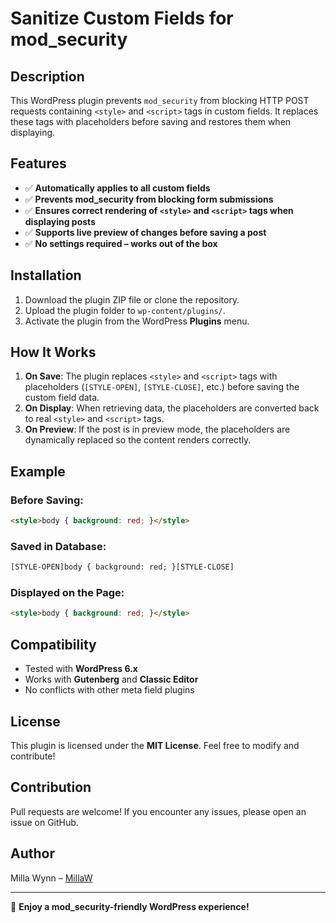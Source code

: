 # Sanitize Custom Fields for mod_security

## Description
This WordPress plugin prevents `mod_security` from blocking HTTP POST requests containing `<style>` and `<script>` tags in custom fields. It replaces these tags with placeholders before saving and restores them when displaying.

## Features
- ✅ **Automatically applies to all custom fields**
- ✅ **Prevents mod_security from blocking form submissions**
- ✅ **Ensures correct rendering of `<style>` and `<script>` tags when displaying posts**
- ✅ **Supports live preview of changes before saving a post**
- ✅ **No settings required – works out of the box**

## Installation
1. Download the plugin ZIP file or clone the repository.
2. Upload the plugin folder to `wp-content/plugins/`.
3. Activate the plugin from the WordPress **Plugins** menu.

## How It Works
1. **On Save**: The plugin replaces `<style>` and `<script>` tags with placeholders (`[STYLE-OPEN]`, `[STYLE-CLOSE]`, etc.) before saving the custom field data.
2. **On Display**: When retrieving data, the placeholders are converted back to real `<style>` and `<script>` tags.
3. **On Preview**: If the post is in preview mode, the placeholders are dynamically replaced so the content renders correctly.

## Example
### Before Saving:
```html
<style>body { background: red; }</style>
```

### Saved in Database:
```html
[STYLE-OPEN]body { background: red; }[STYLE-CLOSE]
```

### Displayed on the Page:
```html
<style>body { background: red; }</style>
```

## Compatibility
- Tested with **WordPress 6.x**
- Works with **Gutenberg** and **Classic Editor**
- No conflicts with other meta field plugins

## License
This plugin is licensed under the **MIT License**. Feel free to modify and contribute!

## Contribution
Pull requests are welcome! If you encounter any issues, please open an issue on GitHub.

## Author
Milla Wynn – [MillaW](https://github.com/millaw)

---

🚀 **Enjoy a mod_security-friendly WordPress experience!**

